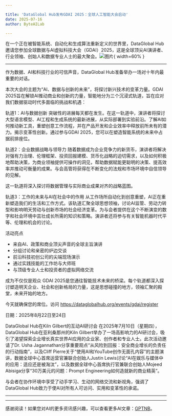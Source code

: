 ```yaml
---

title: 'DataGlobal Hub发布GDAI 2025：全球人工智能大会启动'
date: 2025-07-16
author: ByteAILab

---
```


在一个正在被智能系统、自动化和生成算法重新定义的世界里，DataGlobal Hub邀请您参加全球数据与AI虚拟科技大会（GDAI）2025，这是全球顶尖AI演讲者、行业领袖、创始人和数据专业人士的最大聚会。![图片](https://ai-techpark.com/wp-content/uploads/DataGlobal.jpg){ width=60% }

---
作为数据、AI和科技行业的可信声音，DataGlobal Hub准备举办一场对十年内最重要的对话。

本次大会的主题为“AI、数据与创新的未来”，将探讨新兴技术的变革力量。GDAI 2025旨在解锁AI推动商业和创新的力量，智能地分为三个沉浸式轨道，旨在应对我们数据驱动时代多面临的挑战和机遇：

轨道1：AI与数据创新
突破性的进展每天都在发生。在这一轨道中，演讲者将探讨大型语言模型、AI工程和生成系统的最新进展，从实际部署到实验前沿。了解AI如何推动新工具，重塑创意工作流程，并在产品开发和企业效率中释放前所未有的潜力。揭示变革性创新。通过参与GDAI 2025，您可以在塑造智能系统的未来中占据前排座位。

轨道2：企业数据战略与领导力
随着数据成为企业竞争力的新货币，演讲者将解决对强有力治理、伦理框架、投资回报建模、货币化战略的迫切需求，以及如何积极地帮助决策，为商业领袖提供可操作的洞见，帮助数据赋能更聪明的决策、提高效率并推动可衡量的成果。与会高管将获得在不断变化的法规和市场环境中自信领导的见解。

这一轨道将深入探讨将数据管理与实际商业成果对齐的战略蓝图。

轨道3：工作的未来与AI在社会中的作用
从工作场所自动化到创意重塑，AI正在重新塑造我们的生活和工作方式。该轨道汇聚全球思想领袖，讨论AI监管、劳动力转型和影响明天劳动与创新市场的社会经济变革。为与会者提供在这个不断演变的数字和社会环境中茁壮成长所需的知识和策略。演讲者还将参与有关智能机器时代平等、伦理和机会的讨论。

活动亮点

- 来自AI、政策和商业顶尖声音的全球主旨演讲
- 分组讨论和亲密的炉边交谈
- 前沿科技初创公司的尖端现场演示
- 通过实践技能的工作坊与大师班
- 与顶级专业人士和投资者的虚拟网络交流

成为不仅仅是观众
GDAI 2025是您通往智能技术未来的桥梁。每个轨道都深入探讨塑造明天企业、社会和创新格局的力量，这是思想碰撞的地方，领袖汇聚的殿堂，未来开始的地方。

今天就确保您的席位。访问 https://dataglobalhub.org/events/gdai/register

日期：2025年8月22日至24日

DataGlobal Hub在Kiln Gilbert的互动AI研讨会
在2025年7月10日（星期四），DataGlobal Hub在亚利桑那州的Kiln Gilbert举办了一场高影响力的AI研讨会，吸引了渴望探索企业增长真实世界AI应用的企业家、创作者和专业人士。此次活动邀请了Dr. Usha Jagannathan分享重要观点“从风险到回报：安全商业增长的负责任的行动指南”，以及Cliff Pierre关于“使用AI和YouTube创作无面孔内容”的主题演讲，数据全球中心首席运营官兼联合创始人Justin Lewis讨论“AI在娱乐与媒体中的应用：适应还是被淘汰”，以及数据全球中心首席执行官兼联合创始人Mojeed Abisiga分享“30万美元的问题：Prompt Engineering如何造就新的商业精英”。

与会者在协作环境中享受了动手学习、生动的网络交流和新视角，强调了DataGlobal Hub致力于使AI对所有人可访问、实用和变革性的承诺。

---
---
感谢阅读！如果您对AI的更多资讯感兴趣，可以查看更多AI文章：[GPTNB](https://gptnb.com)。